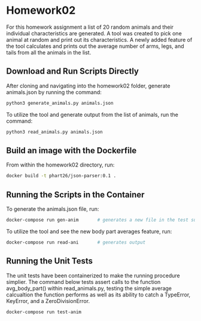 # Homework02

For this homework assignment a list of 20 random animals and their individual characteristics are generated. A tool was created to pick one animal at random and print out its characteristics. A newly added feature of the tool calculates and prints out the average number of arms, legs, and tails from all the animals in the list.

## Download and Run Scripts Directly

After cloning and navigating into the homework02 folder, generate animals.json by running the command:

```bash
python3 generate_animals.py animals.json
```

To utilize the tool and generate output from the list of animals, run the command:

```bash
python3 read_animals.py animals.json
```

## Build an image with the Dockerfile

From within the homework02 directory, run:

```bash
docker build -t phart26/json-parser:0.1 .
``` 

## Running the Scripts in the Container

To generate the animals.json file, run:

```bash
docker-compose run gen-anim       # generates a new file in the test subfolder
```

To utilize the tool and see the new body part averages feature, run:

```bash
docker-compose run read-ani       # generates output
```

## Running the Unit Tests

The unit tests have been containerized to make the running procedure simplier.
The command below tests assert calls to the function avg\_body\_part() within read\_animals.py, testing the
simple average calcualtion the function performs as well as its ability to catch a TypeError, KeyError, and a ZeroDivisionError. 

```bash
docker-compose run test-anim
```

